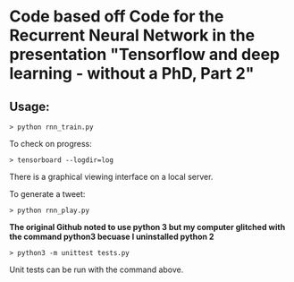 # Code based off Code for the Recurrent Neural Network in the presentation "Tensorflow and deep learning - without a PhD, Part 2"

## Usage:

```
> python rnn_train.py
```
To check on progress:
```
> tensorboard --logdir=log
```
There is a graphical viewing interface on a local server.

To generate a tweet:
```
> python rnn_play.py
``` 
**The original Github noted to use python 3 but my computer glitched with the command python3 becuase I uninstalled python 2**
```
> python3 -m unittest tests.py
```
Unit tests can be run with the command above.
